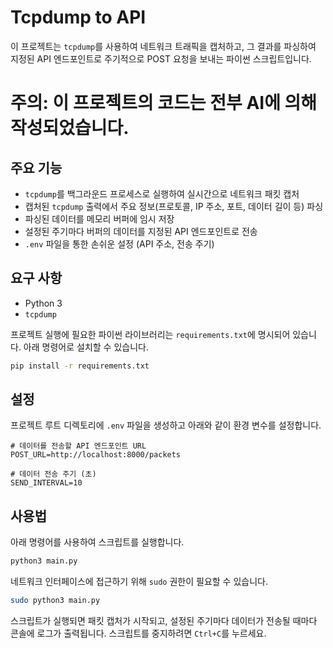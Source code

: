 # Tcpdump to API

이 프로젝트는 `tcpdump`를 사용하여 네트워크 트래픽을 캡처하고, 그 결과를 파싱하여 지정된 API 엔드포인트로 주기적으로 POST 요청을 보내는 파이썬 스크립트입니다.

# **주의: 이 프로젝트의 코드는 전부 AI에 의해 작성되었습니다.**

## 주요 기능

- `tcpdump`를 백그라운드 프로세스로 실행하여 실시간으로 네트워크 패킷 캡처
- 캡처된 `tcpdump` 출력에서 주요 정보(프로토콜, IP 주소, 포트, 데이터 길이 등) 파싱
- 파싱된 데이터를 메모리 버퍼에 임시 저장
- 설정된 주기마다 버퍼의 데이터를 지정된 API 엔드포인트로 전송
- `.env` 파일을 통한 손쉬운 설정 (API 주소, 전송 주기)

## 요구 사항

- Python 3
- `tcpdump`

프로젝트 실행에 필요한 파이썬 라이브러리는 `requirements.txt`에 명시되어 있습니다. 아래 명령어로 설치할 수 있습니다.

```bash
pip install -r requirements.txt
```

## 설정

프로젝트 루트 디렉토리에 `.env` 파일을 생성하고 아래와 같이 환경 변수를 설정합니다.

```
# 데이터를 전송할 API 엔드포인트 URL
POST_URL=http://localhost:8000/packets

# 데이터 전송 주기 (초)
SEND_INTERVAL=10
```

## 사용법

아래 명령어를 사용하여 스크립트를 실행합니다.

```bash
python3 main.py
```

네트워크 인터페이스에 접근하기 위해 `sudo` 권한이 필요할 수 있습니다.

```bash
sudo python3 main.py
```

스크립트가 실행되면 패킷 캡처가 시작되고, 설정된 주기마다 데이터가 전송될 때마다 콘솔에 로그가 출력됩니다. 스크립트를 중지하려면 `Ctrl+C`를 누르세요.
